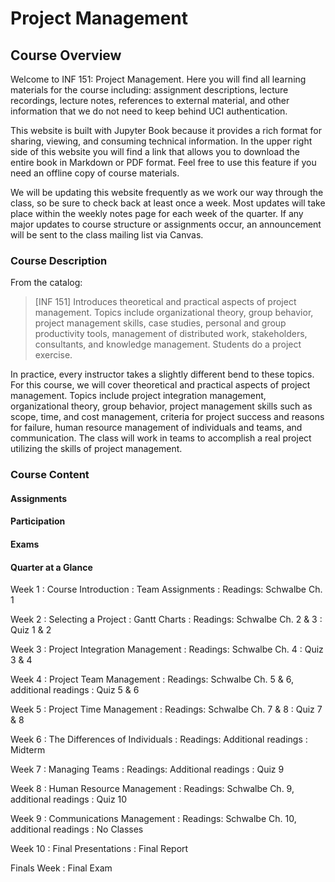 Project Management
============================

## Course Overview

Welcome to INF 151: Project Management. Here you will find all learning materials for the course including: assignment descriptions, lecture recordings, lecture notes, references to external material, and other information that we do not need to keep behind UCI authentication.

This website is built with Jupyter Book because it provides a rich format for sharing, viewing, and consuming technical information. In the upper right side of this website you will find a link that allows you to download the entire book in Markdown or PDF format. Feel free to use this feature if you need an offline copy of course materials. 

We will be updating this website frequently as we work our way through the class, so be sure to check back at least once a week. Most updates will take place within the weekly notes page for each week of the quarter. If any major updates to course structure or assignments occur, an announcement will be sent to the class mailing list via Canvas.

### Course Description

From the catalog:

> [INF 151] Introduces theoretical and practical aspects of project management. Topics include organizational theory, group behavior, project management skills, case studies, personal and group productivity tools, management of distributed work, stakeholders, consultants, and knowledge management. Students do a project exercise.

In practice, every instructor takes a slightly different bend to these topics. For this course, we will cover theoretical and practical aspects of project management. Topics include project integration management, organizational theory, group behavior, project management skills such as scope, time, and cost management, criteria for project success and reasons for failure, human resource management of individuals and teams, and communication. The class will work in teams to accomplish a real project utilizing the skills of project management.

### Course Content

#### Assignments
#### Participation
#### Exams

#### Quarter at a Glance

Week 1
: Course Introduction
: Team Assignments
: Readings: Schwalbe Ch. 1

Week 2
: Selecting a Project
: Gantt Charts
: Readings: Schwalbe Ch. 2 & 3
: Quiz 1 & 2

Week 3
: Project Integration Management
: Readings: Schwalbe Ch. 4
: Quiz 3 & 4

Week 4
: Project Team Management
: Readings: Schwalbe Ch. 5 & 6, additional readings
: Quiz 5 & 6

Week 5
: Project Time Management
: Readings: Schwalbe Ch. 7 & 8
: Quiz 7 & 8

Week 6
: The Differences of Individuals
: Readings: Additional readings
: Midterm

Week 7
: Managing Teams
: Readings: Additional readings
: Quiz 9

Week 8
: Human Resource Management
: Readings: Schwalbe Ch. 9, additional readings
: Quiz 10

Week 9
: Communications Management
: Readings: Schwalbe Ch. 10, additional readings
: No Classes

Week 10
: Final Presentations
: Final Report

Finals Week
: Final Exam
